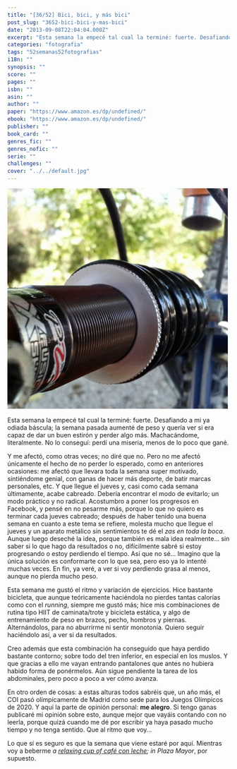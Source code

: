 ```yaml
---
title: "[36/52] Bici, bici, y más bici"
post_slug: "3652-bici-bici-y-mas-bici"
date: "2013-09-08T22:04:04.000Z"
excerpt: "Esta semana la empecé tal cual la terminé: fuerte. Desafiando a mi ya odiada báscula; la semana pasada aumenté de peso y quería ver si era capaz de dar un buen estirón y perder algo más. Machacándome, literalmente. No lo conseguí: perdí una miseria, menos de lo poco que gané."
categories: "fotografia"
tags: "52semanas52fotografias"
i18n: ""
synopsis: ""
score: ""
pages: ""
isbn: ""
asin: ""
author: ""
paper: "https://www.amazon.es/dp/undefined/"
ebook: "https://www.amazon.es/dp/undefined/"
publisher: ""
book_card: ""
genres_fic: ""
genres_nofic: ""
serie: ""
challenges: ""
cover: "../../default.jpg"
---
```


[![[36/52] Bici, bici, y más bici](images/instaweek-36-13.jpg)](http://instagram.com/p/eA--d3w-2n/)

Esta semana la empecé tal cual la terminé: fuerte. Desafiando a mi ya odiada báscula; la semana pasada aumenté de peso y quería ver si era capaz de dar un buen estirón y perder algo más. Machacándome, literalmente. No lo conseguí: perdí una miseria, menos de lo poco que gané.

Y me afectó, como otras veces; no diré que no. Pero no me afectó únicamente el hecho de no perder lo esperado, como en anteriores ocasiones: me afectó que llevara toda la semana super motivado, sintiéndome genial, con ganas de hacer más deporte, de batir marcas personales, etc. Y que llegue el jueves y, casi como cada semana últimamente, acabe cabreado. Debería encontrar el modo de evitarlo; un modo práctico y no radical. Acostumbro a poner los progresos en Facebook, y pensé en no pesarme más, porque lo que no quiero es terminar cada jueves cabreado; después de haber tenido una buena semana en cuanto a este tema se refiere, molesta mucho que llegue el jueves y un aparato metálico sin sentimientos te dé el _zas en toda la boca_. Aunque luego deseché la idea, porque también es mala idea realmente… sin saber si lo que hago da resultados o no, difícilmente sabré si estoy progresando o estoy perdiendo el tiempo. Así que no sé… Imagino que la única solución es conformarte con lo que sea, pero eso ya lo intenté muchas veces. En fin, ya veré, a ver si voy perdiendo grasa al menos, aunque no pierda mucho peso.

Esta semana me gustó el ritmo y variación de ejercicios. Hice bastante bicicleta, que aunque teóricamente haciéndola no pierdes tantas calorías como con el _running_, siempre me gustó más; hice mis combinaciones de rutina tipo HIIT de caminata/trote y bicicleta estática, y algo de entrenamiento de peso en brazos, pecho, hombros y piernas. Alternándolos, para no aburrirme ni sentir monotonía. Quiero seguir haciéndolo así, a ver si da resultados.

Creo además que esta combinación ha conseguido que haya perdido bastante contorno; sobre todo del tren inferior, en especial en los muslos. Y que gracias a ello me vayan entrando pantalones que antes no hubiera habido forma de ponérmelos. Aún sigue pendiente la tarea de los abdominales, pero poco a poco a ver cómo avanza.

En otro orden de cosas: a estas alturas todos sabréis que, un año más, el COI pasó olímpicamente de Madrid como sede para los Juegos Olímpicos de 2020. Y aquí la parte de opinión personal: **me alegro**. Si tengo ganas publicaré mi opinión sobre esto, aunque mejor que vayáis contando con no leerla, porque quizá cuando me dé por escribir ya haya pasado mucho tiempo y no tenga sentido. Que al ritmo que voy…

Lo que sí es seguro es que la semana que viene estaré por aquí. Mientras voy a beberme _a [relaxing cup of café con leche](http://youtu.be/TYSg9CW8IXg); in Plaza Mayor_, por supuesto.
